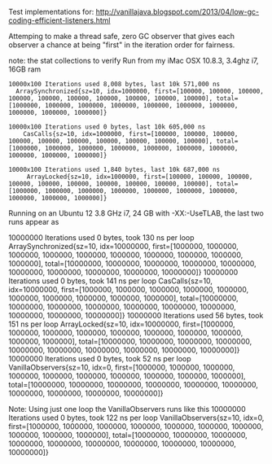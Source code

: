 Test implementations for: http://vanillajava.blogspot.com/2013/04/low-gc-coding-efficient-listeners.html

Attemping to make a thread safe, zero GC observer that gives each observer a chance at being "first" in the iteration order for fairness.


note: the stat collections to verify 
Run from my iMac OSX 10.8.3, 3.4ghz i7, 16GB ram


    10000x100 Iterations used 8,008 bytes, last 10k 571,000 ns
      ArraySynchronized{sz=10, idx=1000000, first=[100000, 100000, 100000, 100000, 100000, 100000, 100000, 100000, 100000, 100000], total=[1000000, 1000000, 1000000, 1000000, 1000000, 1000000, 1000000, 1000000, 1000000, 1000000]}

    10000x100 Iterations used 0 bytes, last 10k 605,000 ns
	    CasCalls{sz=10, idx=1000000, first=[100000, 100000, 100000, 100000, 100000, 100000, 100000, 100000, 100000, 100000], total=[1000000, 1000000, 1000000, 1000000, 1000000, 1000000, 1000000, 1000000, 1000000, 1000000]}

    10000x100 Iterations used 1,840 bytes, last 10k 687,000 ns
	     ArrayLocked{sz=10, idx=1000000, first=[100000, 100000, 100000, 100000, 100000, 100000, 100000, 100000, 100000, 100000], total=[1000000, 1000000, 1000000, 1000000, 1000000, 1000000, 1000000, 1000000, 1000000, 1000000]}

Running on an Ubuntu 12 3.8 GHz i7, 24 GB with -XX:-UseTLAB, the last two runs appear as

10000000 Iterations used 0 bytes, took 130 ns per loop
	ArraySynchronized{sz=10, idx=10000000, first=[1000000, 1000000, 1000000, 1000000, 1000000, 1000000, 1000000, 1000000, 1000000, 1000000], total=[10000000, 10000000, 10000000, 10000000, 10000000, 10000000, 10000000, 10000000, 10000000, 10000000]}
10000000 Iterations used 0 bytes, took 141 ns per loop
	CasCalls{sz=10, idx=10000000, first=[1000000, 1000000, 1000000, 1000000, 1000000, 1000000, 1000000, 1000000, 1000000, 1000000], total=[10000000, 10000000, 10000000, 10000000, 10000000, 10000000, 10000000, 10000000, 10000000, 10000000]}
10000000 Iterations used 56 bytes, took 151 ns per loop
	ArrayLocked{sz=10, idx=10000000, first=[1000000, 1000000, 1000000, 1000000, 1000000, 1000000, 1000000, 1000000, 1000000, 1000000], total=[10000000, 10000000, 10000000, 10000000, 10000000, 10000000, 10000000, 10000000, 10000000, 10000000]}
10000000 Iterations used 0 bytes, took 52 ns per loop
	VanillaObservers{sz=10, idx=0, first=[1000000, 1000000, 1000000, 1000000, 1000000, 1000000, 1000000, 1000000, 1000000, 1000000], total=[10000000, 10000000, 10000000, 10000000, 10000000, 10000000, 10000000, 10000000, 10000000, 10000000]}

Note: Using just one loop the VanillaObservers runs like this
10000000 Iterations used 0 bytes, took 122 ns per loop
	VanillaObservers{sz=10, idx=0, first=[1000000, 1000000, 1000000, 1000000, 1000000, 1000000, 1000000, 1000000, 1000000, 1000000], total=[10000000, 10000000, 10000000, 10000000, 10000000, 10000000, 10000000, 10000000, 10000000, 10000000]}

